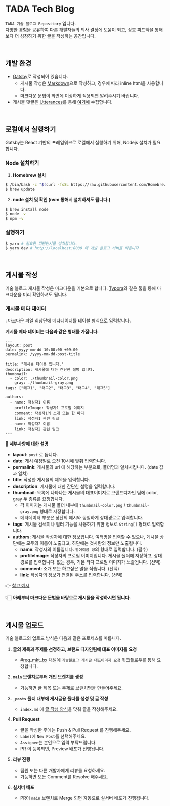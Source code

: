 # TADA Tech Blog

`TADA 기술 블로그 Repository` 입니다.  
다양한 경험을 공유하여 다른 개발자들의 의사 결정에 도움이 되고, 상호 피드백을 통해 보다 더 성장하기 위한 글을 작성하는 공간입니다.

<br/>

## 개발 환경

- [Gatsby]로 작성되어 있습니다.
  - 게시물 작성은 [Markdown]으로 작성하고, 경우에 따라 inline html을 사용합니다.
  - 마크다운 문법이 화면에 이상하게 적용되면 알려주시기 바랍니다.
- 게시물 댓글은 [Utterances]를 통해 [여기에](https://github.com/VCNC/blog-comment) 수집합니다.

<br/>

## 로컬에서 실행하기

Gatsby는 React 기반의 프레임워크로 로컬에서 실행하기 위해, Nodejs 설치가 필요합니다.

### Node 설치하기

1. **Homebrew 설치**

```bash
$ /bin/bash -c "$(curl -fsSL https://raw.githubusercontent.com/Homebrew/install/HEAD/install.sh)"
$ brew update
```

2. **node 설치 및 확인 (nvm 통해서 설치하셔도 됩니다.)**

```bash
$ brew install node
$ node -v
$ npm -v
```

### 실행하기

```bash
$ yarn # 필요한 디펜던시를 설치합니다.
$ yarn dev # http://localhost:8000 에 개발 블로그 서버를 띄웁니다
```

<br/>

## 게시물 작성

기술 블로그 게시물 작성은 마크다운을 기본으로 합니다.
[Typora]와 같은 툴을 통해 마크다운을 미리 확인하셔도 됩니다.

### 게시물 메타 데이터

: 마크다운 파일 최상단에 메타데이터를 테이블 형식으로 입력합니다.

**게시물 메타 데이터는 다음과 같은 형태를 가집니다.**

```
---
layout: post
date: yyyy-mm-dd 10:00:00 +09:00
permalink: /yyyy-mm-dd-post-title

title: "게시물 타이틀 입니다."
description: 게시물에 대한 간단한 설명 입니다.
thumbnail:
  - color: ./thumbnail-color.png
    gray: ./thumbnail-gray.png
tags: ["태그1", "태그2", "태그3", "태그4", "태그5"]

authors:
  - name: 작성자1 이름
    profileImage: 작성자1 프로필 이미지
    comment: 작성자1의 소개 또는 한 마디
    link: 작성자1 관련 링크
  - name: 작성자2 이름
    link: 작성자2 관련 링크
---
```

🎤 **세부사항에 대한 설명**

- **layout**: `post` 로 둡니다.
- **date**: 게시 예정일로 오전 10시에 맞춰 입력합니다.
- **permalink**: 게시물의 url 에 해당하는 부분으로, 폴더명과 일치시킵니다. (date 값과 일치)
- **title**: 작성한 게시물의 제목을 입력합니다.
- **description**: 게시물에 대한 간단한 설명을 입력합니다.
- **thumbnail**: 목록에 나타나는 게시물의 대표이미지로 브랜드디자인 팀에 color, gray 두 종류를 요청합니다.
  - 각 이미지는 게시물 폴더 내부에 `thumbnail-color.png` / `thumbnail-gray.png` 형태로 저장합니다.
  - 메타데이터 부분은 상단의 예시와 동일하게 상대경로로 입력합니다.
- **tags**: 게시물 검색이나 필터 기능을 사용하기 위한 정보로 `String[]` 형태로 입력합니다.
- **authors**: 게시물 작성자에 대한 정보입니다. 여러명을 입력할 수 있으나, 게시물 상단에는 모두의 이름이 노출되고, 하단에는 첫사람의 정보만 노출됩니다.
  - **name**: 작성자의 이름입니다. `영어이름 성`의 형태로 입력합니다. (필수)
  - **profileImage**: 작성자의 프로필 이미지입니다. 게시물 폴더에 저장하고, 상대경로를 입력합니다. 없는 경우, 기본 타다 프로필 이미지가 노출됩니다. (선택)
  - **comment**: 소개 또는 하고싶은 말을 적습니다. (선택)
  - **link**: 작성자의 정보가 연결된 주소를 입력합니다. (선택)

👉 [참고 예시]

👇🏻 **아래부터 마크다운 문법을 바탕으로 게시물을 작성하시면 됩니다.**

<br/>

## 게시물 업로드

기술 블로그의 업로드 방식은 다음과 같은 프로세스를 따릅니다.

1. **글의 제목과 주제를 선정하고, 브랜드 디자인팀에 대표 이미지를 요청**

   - [#req_mkt_bx] 채널에 `기술블로그 게시글 대표이미지 요청` 워크플로우를 통해 요청합니다.

2. **`main` 브랜치로부터 개인 브랜치를 생성**

   - 가능하면 글 제목 또는 주제로 브랜치명을 만들어주세요.

3. **`_posts` 폴더 내부에 게시글용 폴더를 생성 및 글 작성**

   - `index.md` 에 [글 작성 양식]을 맞춰 글을 작성해주세요.

4. **Pull Request**

   - 글을 작성한 후에는 Push & Pull Request 를 진행해주세요.
   - `Label`에 `New Post`를 선택해주세요.
   - `Assignee`는 본인으로 입력 부탁드립니다.
   - PR 이 등록되면, Preview 배포가 진행됩니다.

5. **리뷰 진행**

   - 팀원 또는 다른 개발자에게 리뷰를 요청하세요.
   - 가능하면 모든 Comment를 Resolve 해주세요.

6. **실서버 배포**
   - PR이 `main` 브랜치로 Merge 되면 자동으로 실서버 배포가 진행됩니다.

[gatsby]: https://www.gatsbyjs.com/
[markdown]: http://daringfireball.net/projects/markdown/
[disqus]: https://disqus.com/
[utterances]: https://utteranc.es/
[typora]: https://typora.io/
[참고 예시]: https://github.com/VCNC/tada-tech-blog/edit/main/_posts/2022-07-25-tech-blog-renewal/index.md
[#req_mkt_bx]: https://vcnc.slack.com/archives/CBBKZSXF1
[글 작성 양식]: #게시물-작성
